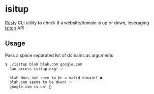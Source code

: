 # isitup
[Rust](https://www.rust-lang.org/)y CLI utility to check if a website/domain is up or down, leveraging [isitup](https://isitup.org/) API

## Usage
Pass a space separated list of domains as arguments
```bash
$ ./isitup blah blah.com google.com
  Can access isitup.org! ✅

  blah does not seem to be a valid domain! ❌
  blah.com seems to be down! 💥
  google.com is up! 🎉
```